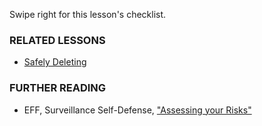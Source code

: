 [Title]: # (What now?)
[Order]: # (3)

Swipe right for this lesson's checklist.

### RELATED LESSONS

*   [Safely Deleting](umbrella://lesson/safely-deleting)

### FURTHER READING

*   EFF, Surveillance Self-Defense, ["Assessing your Risks"](https://ssd.eff.org/en/module/assessing-your-risks)
